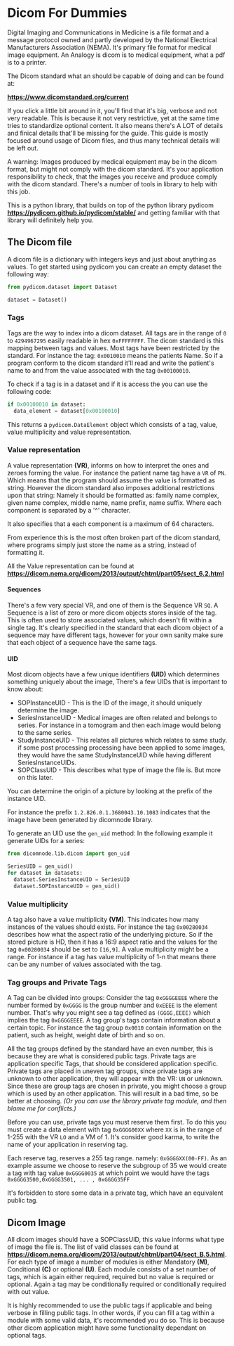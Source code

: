 # Dicom For Dummies

Digital Imaging and Communications in Medicine is a file format and a message protocol owned and partly developed by the National Electrical Manufacturers Association (NEMA).
It's primary file format for medical image equipment. An Analogy is dicom is to medical equipment, what a pdf is to a printer.

The Dicom standard what an should be capable of doing and can be found at:

**<https://www.dicomstandard.org/current>**

If you click a little bit around in it, you'll find that it's big, verbose and not very readable. This is because it not very restrictive, yet at the same time tries to standardize optional content. It also means there's A LOT of details and finical details that'll be missing for the guide. This guide is mostly focused around usage of Dicom files, and thus many technical details will be left out.

A warning: Images produced by medical equipment may be in the dicom format, but might not comply with the dicom standard. It's your application responsibility to check, that the images you receive and produce comply with the dicom standard. There's a number of tools in library to help with this job.

This is a python library, that builds on top of the python library pydicom **<https://pydicom.github.io/pydicom/stable/>** and getting familiar with that library will definitely help you.

## The Dicom file

A dicom file is a dictionary with integers keys and just about anything as values. To get started using pydicom you can create an empty dataset the following way:

```python
from pydicom.dataset import Dataset

dataset = Dataset()
```

### Tags

Tags are the way to index into a dicom dataset. All tags are in the range of `0` to `4294967295` easily readable in hex `0xFFFFFFFF`. The dicom standard is this mapping between tags and values.  Most tags have been restricted by the standard. For instance the tag: `0x0010010` means the patients Name. So if a program conform to the dicom standard it'll read and write the patient's name to and from the value associated with the tag `0x00100010`.

To check if a tag is in a dataset and if it is access the you can use the following code:

```python
if 0x00100010 in dataset:
  data_element = dataset[0x00100010]
```

This returns a `pydicom.DataElement` object which consists of a tag, value, value multiplicity and value representation.

### Value representation

A value representation **(VR)**, informs on how to interpret the ones and zeroes forming the value. For instance the patient name tag have a `VR` of `PN`. Which means that the program should assume the value is formatted as string. However the dicom standard also imposes additional restrictions upon that string: Namely it should be formatted as: family name complex, given name complex, middle name, name prefix, name suffix. Where each component is separated by a '^' character.

It also specifies that a each component is a maximum of 64 characters.

From experience this is the most often broken part of the dicom standard, where programs simply just store the name as a string, instead of formatting it.

All the Value representation can be found at **<https://dicom.nema.org/dicom/2013/output/chtml/part05/sect_6.2.html>**

#### Sequences

There's a few very special VR, and one of them is the Sequence VR `SQ`. A Sequence is a list of zero or more dicom objects stores inside of the tag. This is often used to store associated values, which doesn't fit within a single tag. It's clearly specified in the standard that each dicom object of a sequence may have different tags, however for your own sanity make sure that each object of a sequence have the same tags.

#### UID

Most dicom objects have a few unique identifiers **(UID)** which determines something uniquely about the image, There's a few UIDs that is important to know about:

* SOPInstanceUID - This is the ID of the image, it should uniquely determine the image.
* SeriesInstanceUID - Medical images are often related and belongs to series. For instance in a tomogram and then each image would belong to the same series.
* StudyInstanceUID - This relates all pictures which relates to same study. if some post processing processing have been applied to some images, they would have the same StudyInstanceUID while having different SeriesInstanceUIDs.
* SOPClassUID - This describes what type of image the file is. But more on this later.

You can determine the origin of a picture by looking at the prefix of the instance UID.

For instance the prefix `1.2.826.0.1.3680043.10.1083` indicates that the image have been generated by dicomnode library.

To generate an UID use the `gen_uid` method: In the following example it generate UIDs for a series:

```python
from dicomnode.lib.dicom import gen_uid

SeriesUID = gen_uid()
for dataset in datasets:
  dataset.SeriesInstanceUID = SeriesUID
  dataset.SOPInstanceUID = gen_uid()
```

### Value multiplicity

A tag also have a value multiplicity **(VM)**. This indicates how many instances of the values should exists. For instance the tag `0x00280034` describes how what the aspect ratio of the underlying picture. So if the stored picture is HD, then it has a 16:9 aspect ratio and the values for the tag `0x00280034` should be set to `[16,9]`. A value multiplicity might be a range. For instance if a tag has value multiplicity of 1-n that means there can be any number of values associated with the tag.

### Tag groups and Private Tags

A Tag can be divided into groups: Consider the tag `0xGGGGEEEE` where the number formed by `0xGGGG` is the group number and `0xEEEE` is the element number. That's why you might see a tag defined as `(GGGG,EEEE)` which implies the tag `0xGGGGEEEE`. A tag group's tags contain information about a certain topic.
For instance the tag group `0x0010` contain information on the patient, such as height, weight date of birth and so on.

All the tag groups defined by the standard have an even number, this is because they are what is considered public tags. Private tags are application specific
Tags, that should be considered application specific. Private tags are placed in uneven tag groups, since private tags are unknown to other application, they will appear with the VR: `UN` or unknown. Since these are group tags are chosen in private, you might choose a group which is used by an other application. This will result in a bad time, so be better at choosing. *(Or you can use the library private tag module, and then blame me for conflicts.)*

Before you can use, private tags you must reserve them first. To do this you must create a data element with tag `0xGGGG00XX` where `XX` is in the range of 1-255 with the VR `LO` and a VM of 1. It's consider good karma, to write the name of your application in reserving tag.

Each reserve tag, reserves a 255 tag range. namely: `0xGGGGXX(00-FF)`. As an example assume we choose to reserve the subgroup of 35 we would create a tag with tag value `0xGGGG0035` at which point we would have the tags `0xGGGG3500,0xGGGG3501, ... , 0xGGGG35FF`

It's forbidden to store some data in a private tag, which have an equivalent public tag.

## Dicom Image

All dicom images should have a SOPClassUID, this value informs what type of image the file is. The list of valid classes can be found at **<https://dicom.nema.org/dicom/2013/output/chtml/part04/sect_B.5.html>**. For each type of image a number of modules is either Mandatory **(M)**, Conditional **(C)** or optional **(U)**. Each module consists of a set number of tags, which is again either required, required but no value is required or optional. Again a tag may be conditionally required or conditionally required with out value.

It is highly recommended to use the public tags if applicable and being verbose in filling public tags. In other words, if you can fill a tag within a module with some valid data, it's recommended you do so. This is because other dicom application might have some functionality dependant on optional tags.
